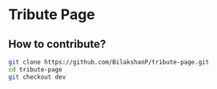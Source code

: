 # Tribute Page

## How to contribute?
```bash
git clone https://github.com/BilakshanP/tribute-page.git
cd tribute-page
git checkout dev
```
